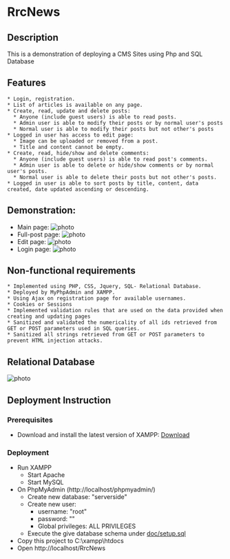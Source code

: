 # RrcNews
## Description
This is a demonstration of deploying a CMS Sites using Php and SQL Database

## Features
```
* Login, registration.
* List of articles is available on any page.
* Create, read, update and delete posts:
  * Anyone (include guest users) is able to read posts.
  * Admin user is able to modify their posts or by normal user's posts
  * Normal user is able to modify their posts but not other's posts
* Logged in user has access to edit page:
  * Image can be uploaded or removed from a post.
  * Title and content cannot be empty.
* Create, read, hide/show and delete comments:
  * Anyone (include guest users) is able to read post's comments.
  * Admin user is able to delete or hide/show comments or by normal user's posts.
  * Normal user is able to delete their posts but not other's posts.
* Logged in user is able to sort posts by title, content, data created, date updated ascending or descending.
```

## Demonstration:
* Main page: ![photo](https://github.com/jimmyvo2410/RrcNews/blob/master/doc/doc_Main.JPG)
* Full-post page: ![photo](https://github.com/jimmyvo2410/RrcNews/blob/master/doc/doc_Full.JPG)
* Edit page: ![photo](https://github.com/jimmyvo2410/RrcNews/blob/master/doc/doc_Edit.JPG)
* Login page: ![photo](https://github.com/jimmyvo2410/RrcNews/blob/master/doc/doc_Login.JPG)

## Non-functional requirements
```
* Implemented using PHP, CSS, Jquery, SQL- Relational Database.
* Deployed by MyPhpAdmin and XAMPP.
* Using Ajax on registration page for available usernames.
* Cookies or Sessions
* Implemented validation rules that are used on the data provided when creating and updating pages
* Sanitized and validated the numericality of all ids retrieved from GET or POST parameters used in SQL queries.
* Sanitized all strings retrieved from GET or POST parameters to prevent HTML injection attacks.
```

## Relational Database
![photo](https://github.com/jimmyvo2410/RrcNews/blob/master/doc/doc_ERD.png)

## Deployment Instruction
### Prerequisites
 * Download and install the latest version of XAMPP: [Download](https://www.apachefriends.org/download.html) 
 
### Deployment
 * Run XAMPP 
   * Start Apache
   * Start MySQL
 * On PhpMyAdmin (http://localhost/phpmyadmin/)
   * Create new database: "serverside"
   * Create new user:
     * username: "root"
     * password: ""
     * Global privileges: ALL PRIVILEGES
   * Execute the give database schema under [doc/setup.sql](https://github.com/jimmyvo2410/RrcNews/blob/master/doc/setup.sql) 
 * Copy this project to C:\xampp\htdocs
 * Open http://localhost/RrcNews
